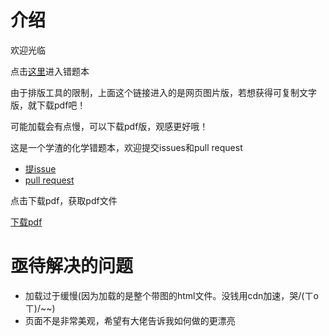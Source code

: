 # 介绍

欢迎光临

点击[这里](https://quang-ivan.github.io/chemistry/chemistry.html)进入错题本

由于排版工具的限制，上面这个链接进入的是网页图片版，若想获得可复制文字版，就下载pdf吧！

可能加载会有点慢，可以下载pdf版，观感更好哦！

这是一个学渣的化学错题本，欢迎提交issues和pull request

- [提issue](https://github.com/quang-Ivan/chemistry/issues)
- [pull request](https://github.com/quang-Ivan/chemistry/pulls)

点击下载pdf，获取pdf文件

[下载pdf](https://github.com/quang-Ivan/chemistry/files/5433115/chemistry.pdf)

# 亟待解决的问题
- 加载过于缓慢(因为加载的是整个带图的html文件。没钱用cdn加速，哭/(ㄒoㄒ)/~~)
- 页面不是非常美观，希望有大佬告诉我如何做的更漂亮